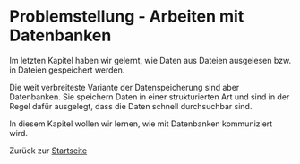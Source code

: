 # Problemstellung - Arbeiten mit Datenbanken

Im letzten Kapitel haben wir gelernt, wie Daten aus Dateien ausgelesen bzw. in Dateien gespeichert werden. 

Die weit verbreiteste Variante der Datenspeicherung sind aber Datenbanken. Sie speichern Daten in einer strukturierten Art und sind in der Regel dafür ausgelegt, dass die Daten schnell durchsuchbar sind.

In diesem Kapitel wollen wir lernen, wie mit Datenbanken kommuniziert wird.

Zurück zur [Startseite](README.md)